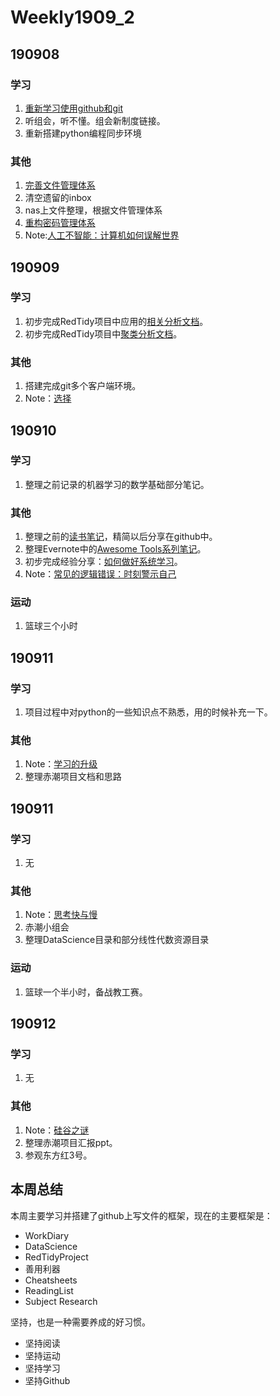 # Weekly1909_2

## 190908

### 学习

1. [重新学习使用github和git](https://github.com/YiguoWang/Domybest/blob/master/600%20-%20%E5%96%84%E7%94%A8%E5%88%A9%E5%99%A8/Git%E5%AD%A6%E4%B9%A0%E7%AC%94%E8%AE%B0.md)
2. 听组会，听不懂。组会新制度链接。
3. 重新搭建python编程同步环境



### 其他

1. [完善文件管理体系](https://github.com/YiguoWang/Domybest/blob/master/600%20-%20%E5%96%84%E7%94%A8%E5%88%A9%E5%99%A8/%E5%A6%82%E4%BD%95%E5%81%9A%E5%A5%BD%E6%96%87%E4%BB%B6%E7%AE%A1%E7%90%86.md)
2. 清空遗留的inbox
3. nas上文件整理，根据文件管理体系
4. [重构密码管理体系](https://github.com/YiguoWang/Domybest/blob/master/600%20-%20%E5%96%84%E7%94%A8%E5%88%A9%E5%99%A8/%E5%A6%82%E4%BD%95%E5%81%9A%E5%A5%BD%E5%AF%86%E7%A0%81%E7%AE%A1%E7%90%86.md)
5. Note:[人工不智能：计算机如何误解世界](https://github.com/YiguoWang/Domybest/blob/master/700%20-%20Reading%20List/191008%20-%E3%80%8A%E4%BA%BA%E5%B7%A5%E4%B8%8D%E6%99%BA%E8%83%BD%EF%BC%9A%E8%AE%A1%E7%AE%97%E6%9C%BA%E5%A6%82%E4%BD%95%E8%AF%AF%E8%A7%A3%E4%B8%96%E7%95%8C%E3%80%8B.md)



## 190909

### 学习

1. 初步完成RedTidy项目中应用的[相关分析文档](https://github.com/YiguoWang/Domybest/blob/master/500%20-%20RedTidyProject/%E7%9B%B8%E5%85%B3%E5%88%86%E6%9E%90.md)。
2. 初步完成RedTidy项目中[聚类分析文档](https://github.com/YiguoWang/Domybest/blob/master/500%20-%20RedTidyProject/%E8%81%9A%E7%B1%BB%E5%88%86%E6%9E%90.md)。

### 其他

1. 搭建完成git多个客户端环境。
2. Note：[选择](https://github.com/YiguoWang/Domybest/blob/master/700%20-%20Reading%20List/191009%20-%E3%80%8A%E9%80%89%E6%8B%A9%E3%80%8B.md)



## 190910

### 学习

1. 整理之前记录的机器学习的数学基础部分笔记。

### 其他

1. 整理之前的[读书笔记](https://github.com/YiguoWang/Domybest/tree/master/700%20-%20Reading%20List)，精简以后分享在github中。
2. 整理Evernote中的[Awesome Tools系列笔记](https://github.com/YiguoWang/Domybest/blob/master/600%20-%20%E5%96%84%E7%94%A8%E5%88%A9%E5%99%A8/Awesome%20tools.md)。
3. 初步完成经验分享：[如何做好系统学习](https://github.com/YiguoWang/Domybest/blob/master/600%20-%20%E5%96%84%E7%94%A8%E5%88%A9%E5%99%A8/%E5%A6%82%E4%BD%95%E5%81%9A%E5%A5%BD%E7%B3%BB%E7%BB%9F%E5%AD%A6%E4%B9%A0.md)。
4. Note：[常见的逻辑错误：时刻警示自己](https://github.com/YiguoWang/Domybest/blob/master/700%20-%20Reading%20List/191010%20-%20%E2%80%9C%E5%B8%B8%E8%A7%81%E7%9A%84%E9%80%BB%E8%BE%91%E9%94%99%E8%AF%AF%E2%80%9D.md)

### 运动

1. 篮球三个小时


## 190911

### 学习

1. 项目过程中对python的一些知识点不熟悉，用的时候补充一下。

### 其他

1. Note：[学习的升级](https://github.com/YiguoWang/Domybest/blob/master/700%20-%20Reading%20List/191011%20-%E3%80%8A%E5%AD%A6%E4%B9%A0%E7%9A%84%E5%8D%87%E7%BA%A7%E3%80%8B.md)
2. 整理赤潮项目文档和思路

## 190911

### 学习

1. 无

### 其他

1. Note：[思考快与慢](https://github.com/YiguoWang/Domybest/blob/master/700%20-%20Reading%20List/191012%20-%E3%80%8A%E6%80%9D%E8%80%83%E5%BF%AB%E4%B8%8E%E6%85%A2%E3%80%8B.md)
2. 赤潮小组会
3. 整理DataScience目录和部分线性代数资源目录

### 运动

1. 篮球一个半小时，备战教工赛。

## 190912

### 学习

1. 无

### 其他

1. Note：[硅谷之谜](https://github.com/YiguoWang/Domybest/blob/master/700%20-%20Reading%20List/191013%20-%E3%80%8A%E7%A1%85%E8%B0%B7%E4%B9%8B%E8%B0%9C%E3%80%8B.md)
2. 整理赤潮项目汇报ppt。
3. 参观东方红3号。

## 本周总结

本周主要学习并搭建了github上写文件的框架，现在的主要框架是：

- WorkDiary
- DataScience
- RedTidyProject
- 善用利器
- Cheatsheets
- ReadingList
- Subject Research

坚持，也是一种需要养成的好习惯。

- 坚持阅读
- 坚持运动
- 坚持学习
- 坚持Github